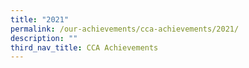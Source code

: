 ```yaml
---
title: "2021"
permalink: /our-achievements/cca-achievements/2021/
description: ""
third_nav_title: CCA Achievements
---
```

